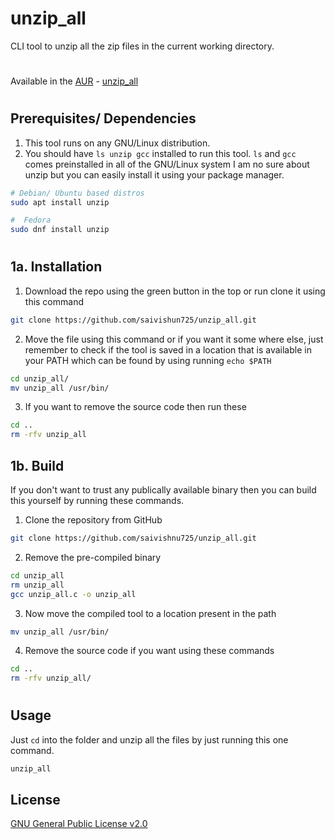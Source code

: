 # unzip_all

CLI tool to unzip all the zip files in the current working directory.

#

Available in the [AUR](https://wiki.archlinux.org/title/Arch_User_Repository) - [unzip_all](https://aur.archlinux.org/packages/unzip_all)

#
## Prerequisites/ Dependencies

1.  This tool runs on any GNU/Linux distribution.
2.  You should have `ls unzip gcc` installed to run this tool.
    `ls` and `gcc` comes preinstalled in all of the GNU/Linux system I am no sure about unzip but you can easily install it using your package manager.

```bash
# Debian/ Ubuntu based distros
sudo apt install unzip
```

```bash
#  Fedora
sudo dnf install unzip
```

#

## 1a. Installation

1. Download the repo using the green button in the top or run clone it using this command

```bash
git clone https://github.com/saivishun725/unzip_all.git
```

2. Move the file using this command or if you want it some where else, just remember to check if the tool is saved in a location that is available in your PATH which can be found by using running `echo $PATH`

```bash
cd unzip_all/
mv unzip_all /usr/bin/
```

3. If you want to remove the source code then run these

```bash
cd ..
rm -rfv unzip_all
```

## 1b. Build

If you don't want to trust any publically available binary then you can build this yourself by running these commands.

1. Clone the repository from GitHub

```bash
git clone https://github.com/saivishnu725/unzip_all.git
```

2. Remove the pre-compiled binary

```bash
cd unzip_all
rm unzip_all
gcc unzip_all.c -o unzip_all
```

3. Now move the compiled tool to a location present in the path

```bash
mv unzip_all /usr/bin/
```

4. Remove the source code if you want using these commands

```bash
cd ..
rm -rfv unzip_all/
```

#

## Usage

Just `cd` into the folder and unzip all the files by just running this one command.

```bash
unzip_all
```

## License

[GNU General Public License v2.0](https://choosealicense.com/licenses/gpl-2.0/)
